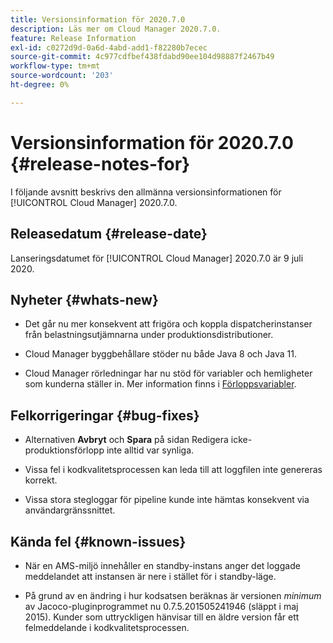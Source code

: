```yaml
---
title: Versionsinformation för 2020.7.0
description: Läs mer om Cloud Manager 2020.7.0.
feature: Release Information
exl-id: c0272d9d-0a6d-4abd-add1-f82280b7ecec
source-git-commit: 4c977cdfbef438fdabd90ee104d98887f2467b49
workflow-type: tm+mt
source-wordcount: '203'
ht-degree: 0%

---
```


# Versionsinformation för 2020.7.0 {#release-notes-for}

I följande avsnitt beskrivs den allmänna versionsinformationen för [!UICONTROL Cloud Manager] 2020.7.0.

## Releasedatum {#release-date}

Lanseringsdatumet för [!UICONTROL Cloud Manager] 2020.7.0 är 9 juli 2020.

## Nyheter {#whats-new}

* Det går nu mer konsekvent att frigöra och koppla dispatcherinstanser från belastningsutjämnarna under produktionsdistributioner.

* Cloud Manager byggbehållare stöder nu både Java 8 och Java 11.

* Cloud Manager rörledningar har nu stöd för variabler och hemligheter som kunderna ställer in. Mer information finns i [Förloppsvariabler](/help/getting-started/build-environment.md#pipeline-variables).

## Felkorrigeringar {#bug-fixes}

* Alternativen **Avbryt** och **Spara** på sidan Redigera icke-produktionsförlopp inte alltid var synliga.

* Vissa fel i kodkvalitetsprocessen kan leda till att loggfilen inte genereras korrekt.

* Vissa stora stegloggar för pipeline kunde inte hämtas konsekvent via användargränssnittet.

## Kända fel {#known-issues}

* När en AMS-miljö innehåller en standby-instans anger det loggade meddelandet att instansen är nere i stället för i standby-läge.

* På grund av en ändring i hur kodsatsen beräknas är versionen _minimum_ av Jacoco-pluginprogrammet nu 0.7.5.201505241946 (släppt i maj 2015). Kunder som uttryckligen hänvisar till en äldre version får ett felmeddelande i kodkvalitetsprocessen.
